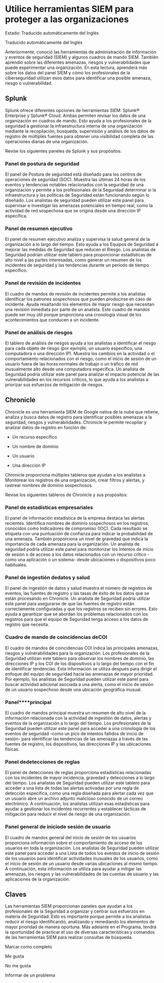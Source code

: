 # Utilice herramientas SIEM para proteger a las organizaciones

Estado: Traducido automáticamente del Inglés

Traducido automáticamente del Inglés

Anteriormente, conoció las herramientas de administración de información y eventos de seguridad (SIEM) y algunos cuadros de mando SIEM. También aprendió sobre las diferentes amenazas, riesgos y vulnerabilidades que puede experimentar una organización. En esta lectura, aprenderá más sobre los datos del panel SIEM y cómo los profesionales de la ciberseguridad utilizan esos datos para identificar una posible amenaza, riesgo o vulnerabilidad.

## Splunk

Splunk ofrece diferentes opciones de herramientas SIEM: Splunk® Enterprise y Splunk® Cloud. Ambas permiten revisar los datos de una organización en cuadros de mando. Esto ayuda a los profesionales de la seguridad a gestionar la infraestructura interna de una organización mediante la recopilación, búsqueda, supervisión y análisis de los datos de registro de múltiples fuentes para obtener una visibilidad completa de las operaciones diarias de una organización.

Revise los siguientes paneles de Splunk y sus propósitos:

### **Panel de postura de seguridad**

El panel de Postura de seguridad está diseñado para los centros de operaciones de seguridad (SOC). Muestra las últimas 24 horas de los eventos y tendencias notables relacionados con la seguridad de una organización y permite a los profesionales de la Seguridad determinar si la infraestructura y las políticas de Seguridad están funcionando según lo diseñado. Los analistas de seguridad pueden utilizar este panel para supervisar e investigar las amenazas potenciales en tiempo real, como la actividad de red sospechosa que se origina desde una dirección IP específica.

### **Panel de resumen ejecutivo**

El panel de resumen ejecutivo analiza y supervisa la salud general de la organización a lo largo del tiempo. Esto ayuda a los Equipos de Seguridad a mejorar las medidas de Seguridad que reducen el Riesgo. Los analistas de Seguridad podrían utilizar este tablero para proporcionar estadísticas de alto nivel a las partes interesadas, como generar un resumen de los incidentes de seguridad y las tendencias durante un período de tiempo específico.

### **Panel de revisión de incidentes**

El cuadro de mandos de revisión de incidentes permite a los analistas identificar los patrones sospechosos que pueden producirse en caso de incidente. Ayuda resaltando los elementos de mayor riesgo que necesitan una revisión inmediata por parte de un analista. Este cuadro de mandos puede ser muy útil porque proporciona una cronología visual de los acontecimientos que conducen a un incidente.

### **Panel de análisis de riesgos**

El tablero de análisis de riesgos ayuda a los analistas a identificar el riesgo para cada objeto de riesgo (por ejemplo, un usuario específico, una computadora o una dirección IP). Muestra los cambios en la actividad o el comportamiento relacionados con el riesgo, como el inicio de sesión de un usuario fuera de las horas normales de trabajo o un tráfico de red inusualmente alto desde una computadora específica. Un analista de Seguridad podría utilizar este panel para analizar el impacto potencial de las vulnerabilidades en los recursos críticos, lo que ayuda a los analistas a priorizar sus esfuerzos de mitigación de riesgos.

## Chronicle

Chronicle es una herramienta SIEM de Google nativa de la nube que retiene, analiza y busca datos de registro para identificar posibles amenazas a la seguridad, riesgos y vulnerabilidades. Chronicle le permite recopilar y analizar datos de registro en función de:

- Un recurso específico

- Un nombre de dominio

- Un usuario

- Una dirección IP


Chronicle proporciona múltiples tableros que ayudan a los analistas a Monitorear los registros de una organización, crear filtros y alertas, y rastrear nombres de dominio sospechosos.

Revise los siguientes tableros de Chronicle y sus propósitos:

### **Panel de estadísticas empresariales**

El panel de información estadística de la empresa destaca las alertas recientes. Identifica nombres de dominio sospechosos en los registros, conocidos como Indicadores de compromiso (IOC). Cada resultado se etiqueta con una puntuación de confianza para indicar la probabilidad de una amenaza. También proporciona un nivel de gravedad que indica la importancia de cada amenaza para la organización. Un analista de seguridad podría utilizar este panel para monitorizar los intentos de inicio de sesión o de acceso a los datos relacionados con un recurso crítico -como una aplicación o un sistema- desde ubicaciones o dispositivos poco habituales.

### **Panel** de ingestión de**datos** y salud

El panel de ingestión de datos y salud muestra el número de registros de eventos, las fuentes de registro y las tasas de éxito de los datos que se están procesando en Chronicle. Un analista de Seguridad podría utilizar este panel para asegurarse de que las fuentes de registro están correctamente configuradas y que los registros se reciben sin errores. Esto ayuda a garantizar que se abordan los problemas relacionados con los registros para que el equipo de Seguridad tenga acceso a los datos de registro que necesita.

### **Cuadro** de mando de **coincidencias** de**COI**

El cuadro de mandos de coincidencias COI indica las principales amenazas, riesgos y vulnerabilidades para la organización. Los profesionales de la Seguridad utilizan este tablero para observar los nombres de dominio, las direcciones IP y los COI de los dispositivos a lo largo del tiempo con el fin de identificar tendencias. Esta información se utiliza después para dirigir el enfoque del equipo de seguridad hacia las amenazas de mayor prioridad. Por ejemplo, los analistas de Seguridad pueden utilizar este panel para buscar actividad adicional asociada a una alerta, como el inicio de sesión de un usuario sospechoso desde una ubicación geográfica inusual.

### **Panel****principal**

El cuadro de mandos principal muestra un resumen de alto nivel de la información relacionada con la actividad de ingestión de datos, alertas y eventos de la organización a lo largo del tiempo. Los profesionales de la Seguridad pueden utilizar este panel para acceder a una cronología de los eventos de seguridad -como un pico de intentos fallidos de inicio de sesión- para identificar las tendencias de las amenazas a través de las fuentes de registro, los dispositivos, las direcciones IP y las ubicaciones físicas.

### **Panel** de**detecciones** de reglas

El panel de detecciones de reglas proporciona estadísticas relacionadas con los incidentes de mayor incidencia, gravedad y detecciones a lo largo del tiempo. Los analistas de Seguridad pueden utilizar este tablero para acceder a una lista de todas las alertas activadas por una regla de detección específica, como una regla diseñada para alertar cada vez que un usuario abre un archivo adjunto malicioso conocido de un correo electrónico. A continuación, los analistas utilizan esas estadísticas para ayudar a gestionar los incidentes recurrentes y establecer tácticas de mitigación para reducir el nivel de riesgo de una organización.

### **Panel** general de inicio**de** sesión de usuario

El cuadro de mandos general del inicio de sesión de los usuarios proporciona información sobre el comportamiento de acceso de los usuarios en toda la organización. Los analistas de Seguridad pueden utilizar este panel para acceder a una Lista de todos los eventos de inicio de sesión de los usuarios para identificar actividades inusuales de los usuarios, como el inicio de sesión de un usuario desde varias ubicaciones al mismo tiempo. A continuación, esta información se utiliza para ayudar a mitigar las amenazas, los riesgos y las vulnerabilidades de las cuentas de usuario y las aplicaciones de la organización.

## Claves

Las herramientas SIEM proporcionan paneles que ayudan a los profesionales de la Seguridad a organizar y centrar sus esfuerzos en materia de Seguridad. Esto es importante porque permite a los analistas reducir el riesgo identificando, analizando y remediando los elementos de mayor prioridad de manera oportuna. Más adelante en el Programa, tendrá la oportunidad de practicar el uso de diversas características y comandos de las herramientas SIEM para realizar consultas de búsqueda.

Marcar como completo

Me gusta

No me gusta

Informar de un problema